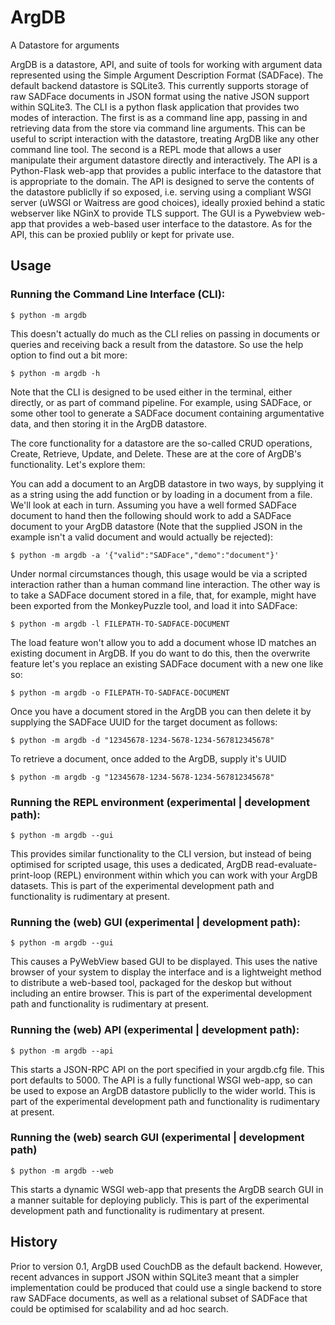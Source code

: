 # ArgDB

A Datastore for arguments

ArgDB is a datastore, API, and suite of tools for working with argument data represented using the Simple Argument Description Format (SADFace). The default backend datastore is SQLite3. This currently supports storage of raw SADFace documents in JSON format using the native JSON support within SQLite3. The CLI is a python flask application that provides two modes of interaction. The first is as a command line app, passing in and retrieving data from the store via command line arguments. This can be useful to script interaction with the datastore, treating ArgDB like any other command line tool. The second is a REPL mode that allows a user manipulate their argument datastore directly and interactively. The API is a Python-Flask web-app that provides a public interface to the datastore that is appropriate to the domain. The API is designed to serve the contents of the datastore publiclly if so exposed, i.e. serving using a compliant WSGI  server (uWSGI or Waitress are good choices), ideally proxied behind a static webserver like NGinX to provide TLS support. The GUI is a Pywebview web-app that provides a web-based user interface to the datastore. As for the API, this can be proxied publily or kept for private use.

## Usage


### Running the Command Line Interface (CLI):

~~~~
$ python -m argdb
~~~~

This doesn't actually do much as the CLI relies on passing in documents or queries and receiving back a result from the datastore. So use the help option to find out a bit more:

~~~~
$ python -m argdb -h
~~~~

Note that the CLI is designed to be used either in the terminal, either directly, or as part of command pipeline. For example, using SADFace, or some other tool to generate a SADFace document containing argumentative data, and then storing it in the ArgDB datastore.

The core functionality for a datastore are the so-called CRUD operations, Create, Retrieve, Update, and Delete. These are at the core of ArgDB's functionality. Let's explore them:

You can add a document to an ArgDB datastore in two ways, by supplying it as a string using the add function or by loading in a document from a file. We'll look at each in turn. Assuming you have a well formed SADFace document to hand then the following should work to add a SADFace document to your ArgDB datastore (Note that the supplied JSON in the example isn't a valid document and would actually be rejected):

~~~~
$ python -m argdb -a '{"valid":"SADFace","demo":"document"}'
~~~~

Under normal circumstances though, this usage would be via a scripted interaction rather than a human command line interaction. The other way is to take a SADFace document stored in a file, that, for example, might have been exported from the MonkeyPuzzle tool, and load it into SADFace:

~~~~
$ python -m argdb -l FILEPATH-TO-SADFACE-DOCUMENT
~~~~

The load feature won't allow you to add a document whose ID matches an existing document in ArgDB. If you do want to do this, then the overwrite feature let's you replace an existing SADFace document with a new one like so:

~~~~
$ python -m argdb -o FILEPATH-TO-SADFACE-DOCUMENT
~~~~


Once you have a document stored in the ArgDB you can then delete it by supplying the SADFace UUID for the target document as follows:

~~~~
$ python -m argdb -d "12345678-1234-5678-1234-567812345678"
~~~~

To retrieve a document, once added to the ArgDB, supply it's UUID

~~~~
$ python -m argdb -g "12345678-1234-5678-1234-567812345678"
~~~~




### Running the REPL environment (experimental | development path):

~~~~
$ python -m argdb --gui
~~~~

This provides similar functionality to the CLI version, but instead of being optimised for scripted usage, this uses a dedicated, ArgDB read-evaluate-print-loop (REPL) environment within which you can work with your ArgDB datasets. This is part of the experimental development path and functionality is rudimentary at present.

### Running the (web) GUI (experimental | development path):

~~~~
$ python -m argdb --gui
~~~~

This causes a PyWebView based GUI to be displayed. This uses the native browser of your system to display the interface and is a lightweight method to distribute a web-based tool, packaged for the deskop but without including an entire browser. This is part of the experimental development path and functionality is rudimentary at present.


### Running the (web) API (experimental | development path):

~~~~
$ python -m argdb --api
~~~~

This starts a JSON-RPC API on the port specified in your argdb.cfg file. This port defaults to 5000. The API is a fully functional WSGI web-app, so can be used to expose an ArgDB datastore publiclly to the wider world. This is part of the experimental development path and functionality is rudimentary at present.


### Running the (web) search GUI  (experimental | development path)

~~~~
$ python -m argdb --web
~~~~

This starts a dynamic WSGI web-app that presents the ArgDB search GUI in a manner suitable for deploying publicly. This is part of the experimental development path and functionality is rudimentary at present.



## History

Prior to version 0.1, ArgDB used CouchDB as the default backend. However, recent advances in support JSON within SQLite3 meant that a simpler implementation could be produced that could use a single backend to store raw SADFace documents, as well as a relational subset of SADFace that could be optimised for scalability and ad hoc search.


